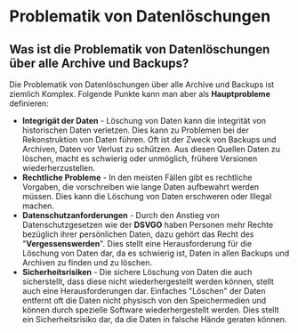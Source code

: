 # Problematik von Datenlöschungen

## Was ist die Problematik von Datenlöschungen über alle Archive und Backups?

Die Problematik von Datenlöschungen über alle Archive und Backups ist ziemlich Komplex. Folgende Punkte kann man aber als **Hauptprobleme** definieren:

- **Integrigät der Daten** - Löschung von Daten kann die integrität von historischen Daten verletzen. Dies kann zu Problemen bei der Rekonstruktion von Daten führen. Oft ist der Zweck von Backups und Archiven, Daten vor Verlust zu schützen. Aus diesen Quellen Daten zu löschen, macht es schwierig oder unmöglich, frühere Versionen wiederherzustellen.
- **Rechtliche Probleme** - In den meisten Fällen gibt es rechtliche Vorgaben, die vorschreiben wie lange Daten aufbewahrt werden müssen. Dies kann die Löschung von Daten erschweren oder Illegal machen.
- **Datenschutzanforderungen** - Durch den Anstieg von Datenschutzgesetzen wie der **DSVGO** haben Personen mehr Rechte bezüglich ihrer persönlichen Daten, dazu gehört das Recht des "**Vergessenswerden**". Dies stellt eine Herausforderung für die Löschung von Daten dar, da es schwierig ist, Daten in allen Backups und Archiven zu finden und zu löschen.
- **Sicherheitsrisiken** - Die sichere Löschung von Daten die auch sicherstellt, dass diese nicht wiederhergestellt werden können, stellt auch eine Herausforderungen dar. Einfaches "Löschen" der Daten entfernt oft die Daten nicht physisch von den Speichermedien und können durch spezielle Software wiederhergestellt werden. Dies stellt ein Sicherheitsrisiko dar, da die Daten in falsche Hände geraten können.
